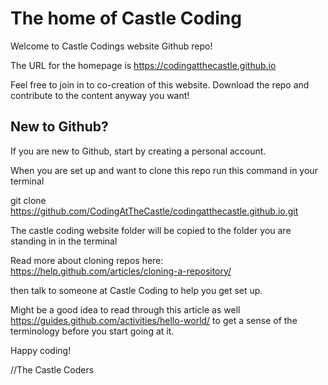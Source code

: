 # The home of Castle Coding
Welcome to Castle Codings website Github repo!

The URL for the homepage is https://codingatthecastle.github.io

Feel free to join in to co-creation of this website. Download the repo and contribute to the content anyway you want!

## New to Github?
If you are new to Github, start by creating a personal account.

When you are set up and want to clone this repo run this command in your terminal

git clone https://github.com/CodingAtTheCastle/codingatthecastle.github.io.git

The castle coding website folder will be copied to the folder you are standing in in the terminal

Read more about cloning repos here:
https://help.github.com/articles/cloning-a-repository/

then talk to someone at Castle Coding to help you get set up.

Might be a good idea to read through this article as well https://guides.github.com/activities/hello-world/ to get a sense of the terminology before you start going at it.

Happy coding!

//The Castle Coders
